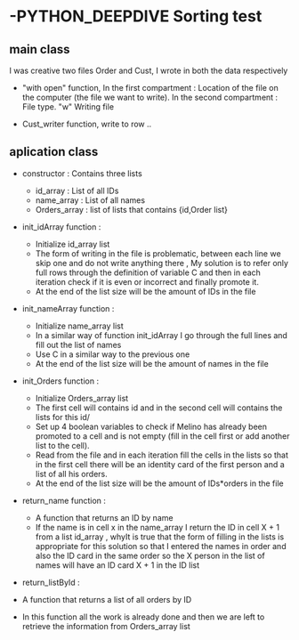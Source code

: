# -PYTHON_DEEPDIVE Sorting test

## main class
I was creative two files Order and Cust, I wrote in both the data respectively
* "with open" function,
In the first compartment : Location of the file on the computer (the file we want to write).
In the second compartment : File type. "w" Writing file

* Cust_writer function,
write to row ..

## aplication class
* constructor : Contains three lists
   * id_array : List of all IDs
   * name_array : List of all names
   * Orders_array : list of lists that contains {id,Order list}
   
* init_idArray function : 
  * Initialize id_array list
  * The form of writing in the file is problematic, between each line we skip one and do not write anything there , 
    My solution is to refer only full rows through the definition of variable C and then in each iteration check if it is even or incorrect and finally promote it.
  * At the end of the list size will be the amount of IDs in the file
  
* init_nameArray function : 
  * Initialize name_array list
  * In a similar way of function init_idArray I go through the full lines and fill out the list of names
  * Use C in a similar way to the previous one
  * At the end of the list size will be the amount of names in the file
  
* init_Orders function :
  * Initialize Orders_array list
  * The first cell will contains id and in the second cell will contains the lists for this id/
  * Set up 4 boolean variables to check if Melino has already been promoted to a cell and is not empty (fill in the cell first or add another list to the cell).
  * Read from the file and in each iteration fill the cells in the lists so that in the first cell there will be an identity card of the first person and a list of all his         orders.
  * At the end of the list size will be the amount of IDs*orders in the file

* return_name function : 
  * A function that returns an ID by name
  * If the name is in cell x in the name_array I return the ID in cell X + 1 from a list id_array , whyIt is true that the form of filling in the lists is appropriate for this     solution so that I entered the names in order and also the ID card in the same order so the X person in the list of names will have an ID card X + 1 in the ID list
  
*  return_listById :
  * A function that returns a list of all orders by ID
  * In this function all the work is already done and then we are left to retrieve the information from Orders_array list 

